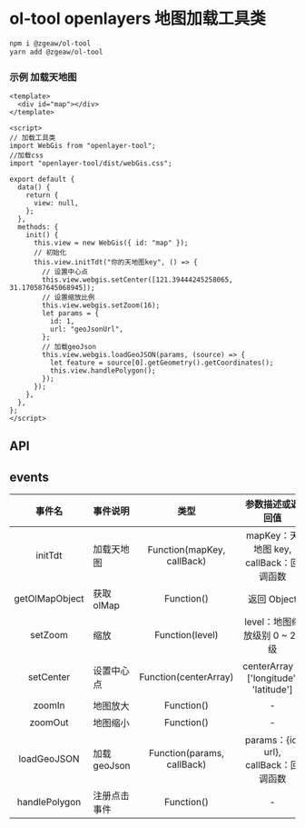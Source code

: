 # ol-tool openlayers 地图加载工具类

```sh
npm i @zgeaw/ol-tool
yarn add @zgeaw/ol-tool
```

### 示例 加载天地图

```vue
<template>
  <div id="map"></div>
</template>

<script>
// 加载工具类
import WebGis from "openlayer-tool";
//加载css
import "openlayer-tool/dist/webGis.css";

export default {
  data() {
    return {
      view: null,
    };
  },
  methods: {
    init() {
      this.view = new WebGis({ id: "map" });
      // 初始化
      this.view.initTdt("你的天地图key", () => {
        // 设置中心点
        this.view.webgis.setCenter([121.39444245258065, 31.170587645068945]);
        // 设置缩放比例
        this.view.webgis.setZoom(16);
        let params = {
          id: 1,
          url: "geoJsonUrl",
        };
        // 加载geoJson
        this.view.webgis.loadGeoJSON(params, (source) => {
          let feature = source[0].getGeometry().getCoordinates();
          this.view.handlePolygon();
        });
      });
    },
  },
};
</script>
```

## API

## events

|     事件名     | 事件说明     |            类型            |            参数描述或返回值            |
| :------------: | :----------- | :------------------------: | :------------------------------------: |
|    initTdt     | 加载天地图   | Function(mapKey, callBack) | mapKey：天地图 key, callBack：回调函数 |
| getOlMapObject | 获取 olMap   |         Function()         |              返回 Object               |
|    setZoom     | 缩放         |      Function(level)       |     level：地图缩放级别 0 ~ 20 级      |
|   setCenter    | 设置中心点   |   Function(centerArray)    | centerArray：['longitude', 'latitude'] |
|     zoomIn     | 地图放大     |         Function()         |                   -                    |
|    zoomOut     | 地图缩小     |         Function()         |                   -                    |
|  loadGeoJSON   | 加载 geoJson | Function(params, callBack) | params：{id, url}, callBack：回调函数  |
| handlePolygon  | 注册点击事件 |         Function()         |                   -                    |
